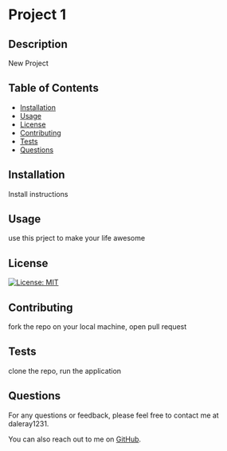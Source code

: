 
# Project 1

## Description
New Project

## Table of Contents
- [Installation](#installation)
- [Usage](#usage)
- [License](#license)
- [Contributing](#contributing)
- [Tests](#tests)
- [Questions](#questions)

## Installation
Install instructions

## Usage
use this prject to make your life awesome

## License
[![License: MIT](https://img.shields.io/badge/License-MIT-yellow.svg)](https://opensource.org/licenses/MIT)

## Contributing
fork the repo on your local machine, open pull request

## Tests
clone the repo, run the application

## Questions
For any questions or feedback, please feel free to contact me at daleray1231.

You can also reach out to me on [GitHub](https://github.com/daleray1231).
